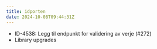 ```yaml
---
title: idporten
date: 2024-10-08T09:44:31Z
---
```

- ID-4538: Legg til endpunkt for validering av verje (#272)
- Library upgrades

